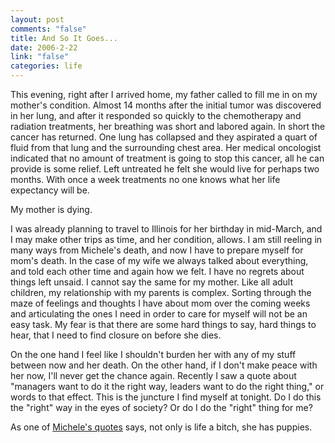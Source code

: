 ```yaml
--- 
layout: post
comments: "false"
title: And So It Goes...
date: 2006-2-22
link: "false"
categories: life
---
```

This evening, right after I arrived home, my father called to fill me in on my mother's condition. Almost 14 months after the initial tumor was discovered in her lung, and after it responded so quickly to the chemotherapy and radiation treatments, her breathing was short and labored again. In short the cancer has returned. One lung has collapsed and they aspirated a quart of fluid from that lung and the surrounding chest area. Her medical oncologist indicated that no amount of treatment is going to stop this cancer, all he can provide is some relief. Left untreated he felt she would live for perhaps two months. With once a week treatments no one knows what her life expectancy will be.

My mother is dying.

I was already planning to travel to Illinois for her birthday in mid-March, and I may make other trips as time, and her condition, allows. I am still reeling in many ways from Michele's death, and now I have to prepare myself for mom's death. In the case of my wife we always talked about everything, and told each other time and again how we felt. I have no regrets about things left unsaid. I cannot say the same for my mother. Like all adult children, my relationship with my parents is complex. Sorting through the maze of feelings and thoughts I have about mom over the coming weeks and articulating the ones I need in order to care for myself will not be an easy task. My fear is that there are some hard things to say, hard things to hear, that I need to find closure on before she dies.

On the one hand I feel like I shouldn't burden her with any of my stuff between now and her death. On the other hand, if I don't make peace with her now, I'll never get the chance again. Recently I saw a quote about "managers want to do it the right way, leaders want to do the right thing," or words to that effect. This is the juncture I find myself at tonight. Do I do this the "right" way in the eyes of society? Or do I do the "right" thing for me?

As one of <a href="http://andifyoudidknow.com/2005/10/15/quotes-she-loved/" title="Quotes She Loved">Michele's quotes</a> says, not only is life a bitch, she has puppies.
